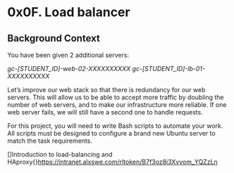 # 0x0F. Load balancer

## Background Context 
You have been given 2 additional servers:

*gc-[STUDENT_ID]-web-02-XXXXXXXXXX
gc-[STUDENT_ID]-lb-01-XXXXXXXXXX*

Let’s improve our web stack so that there is redundancy for our web servers. This will allow us to be able to accept more traffic by doubling the number of web servers, and to make our infrastructure more reliable. If one web server fails, we will still have a second one to handle requests.

For this project, you will need to write Bash scripts to automate your work. All scripts must be designed to configure a brand new Ubuntu server to match the task requirements.

[]Introduction to load-balancing and HAproxy{}https://intranet.alxswe.com/rltoken/B7f3oz8i3Xvvom_YQZzLn
